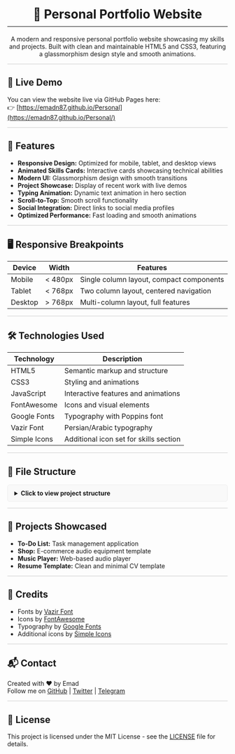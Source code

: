 <div align="center">
  <h1 style="border-bottom: 2px solid #777; padding-bottom: 10px;">🎨 Personal Portfolio Website</h1>
</div>

<p align="center">
  A modern and responsive personal portfolio website showcasing my skills and projects. Built with clean and maintainable HTML5 and CSS3, featuring a glassmorphism design style and smooth animations.
</p>

<hr style="height:1px;border:none;color:#ccc;background-color:#ccc;">

## 🔗 Live Demo

You can view the website live via GitHub Pages here:  
👉 [https://emadn87.github.io/Personal](https://emadn87.github.io/Personal/)

<hr style="height:1px;border:none;color:#ccc;background-color:#ccc;">

## 🚀 Features

- **Responsive Design:** Optimized for mobile, tablet, and desktop views
- **Animated Skills Cards:** Interactive cards showcasing technical abilities
- **Modern UI:** Glassmorphism design with smooth transitions
- **Project Showcase:** Display of recent work with live demos
- **Typing Animation:** Dynamic text animation in hero section
- **Scroll-to-Top:** Smooth scroll functionality
- **Social Integration:** Direct links to social media profiles
- **Optimized Performance:** Fast loading and smooth animations

<hr style="height:1px;border:none;color:#ccc;background-color:#ccc;">

## 🖥️ Responsive Breakpoints

| Device  | Width   | Features                                 |
| ------- | ------- | ---------------------------------------- |
| Mobile  | < 480px | Single column layout, compact components |
| Tablet  | < 768px | Two column layout, centered navigation   |
| Desktop | > 768px | Multi-column layout, full features       |

<hr style="height:1px;border:none;color:#ccc;background-color:#ccc;">

## 🛠️ Technologies Used

| Technology    | Description                              |
| ------------- | ---------------------------------------- |
| HTML5         | Semantic markup and structure            |
| CSS3         | Styling and animations                   |
| JavaScript   | Interactive features and animations       |
| FontAwesome  | Icons and visual elements                |
| Google Fonts | Typography with Poppins font             |
| Vazir Font   | Persian/Arabic typography                |
| Simple Icons | Additional icon set for skills section   |

<hr style="height:1px;border:none;color:#ccc;background-color:#ccc;">

## 📁 File Structure

<details style="background-color: #f9f9f9; border: 1px solid #eee; border-radius: 5px; padding: 10px 15px;">
  <summary style="cursor: pointer; font-weight: bold;">Click to view project structure</summary>
  <pre style="background-color: #f0f0f0; border: 1px solid #ddd; border-radius: 3px; padding: 10px;">
├── index.html
├── styles/
│   ├── main.css
│   └── responsive.css
├── script/
│   └── main.js
├── images/
│   ├── emad.png
│   ├── to-do-list.png
│   ├── shop-site.png
│   ├── music-player.png
│   └── Resume.png
└── LICENSE
  </pre>
</details>

<hr style="height:1px;border:none;color:#ccc;background-color:#ccc;">

## 🎯 Projects Showcased

- **To-Do List:** Task management application
- **Shop:** E-commerce audio equipment template
- **Music Player:** Web-based audio player
- **Resume Template:** Clean and minimal CV template

<hr style="height:1px;border:none;color:#ccc;background-color:#ccc;">

## 🙌 Credits

- Fonts by [Vazir Font](https://rastikerdar.github.io/vazir-font/)
- Icons by [FontAwesome](https://fontawesome.com)
- Typography by [Google Fonts](https://fonts.google.com/)
- Additional icons by [Simple Icons](https://simpleicons.org/)

<hr style="height:1px;border:none;color:#ccc;background-color:#ccc;">

## 📬 Contact

Created with ❤️ by Emad  
Follow me on [GitHub](https://github.com/emadn87) | [Twitter](https://x.com/emadN1387) | [Telegram](https://t.me/@EmadN1387)

<hr style="height:1px;border:none;color:#ccc;background-color:#ccc;">

## 📄 License

This project is licensed under the MIT License - see the [LICENSE](LICENSE) file for details.
